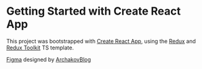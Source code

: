 # Getting Started with Create React App

This project was bootstrapped with [Create React App](https://github.com/facebook/create-react-app), using the [Redux](https://redux.js.org/) and [Redux Toolkit](https://redux-toolkit.js.org/) TS template.


[Figma](https://www.figma.com/file/wWUnQwvRDWBfPx1v1pCAfO/React-Pizza) designed by [ArchakovBlog](https://www.youtube.com/c/ArchakovBlog)

